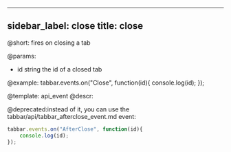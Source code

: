 
---
sidebar_label: close
title: close
---          

@short:
fires on closing a tab

@params:
- id 		string		the id of a closed tab


@example:
tabbar.events.on("Close", function(id){
    console.log(id);
});


@template: api_event
@descr:

@deprecated:instead of it, you can use the tabbar/api/tabbar_afterclose_event.md event:

~~~js
tabbar.events.on("AfterClose", function(id){
    console.log(id);
});
~~~

